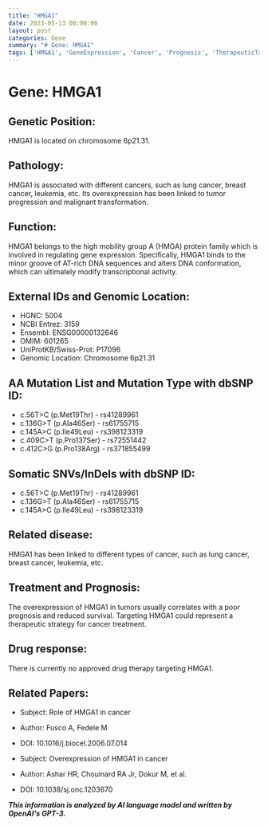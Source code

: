 ```yaml
---
title: "HMGA1"
date: 2023-05-13 00:00:00
layout: post
categories: Gene
summary: "# Gene: HMGA1"
tags: ['HMGA1', 'GeneExpression', 'Cancer', 'Prognosis', 'TherapeuticTarget', 'SomaticMutations', 'GenomicLocation', 'MinorGrooveBinding']
---
```


# Gene: HMGA1

## Genetic Position:
HMGA1 is located on chromosome 6p21.31.

## Pathology:
HMGA1 is associated with different cancers, such as lung cancer, breast cancer, leukemia, etc. Its overexpression has been linked to tumor progression and malignant transformation.

## Function:
HMGA1 belongs to the high mobility group A (HMGA) protein family which is involved in regulating gene expression. Specifically, HMGA1 binds to the minor groove of AT-rich DNA sequences and alters DNA conformation, which can ultimately modify transcriptional activity.

## External IDs and Genomic Location:
- HGNC: 5004
- NCBI Entrez: 3159
- Ensembl: ENSG00000132646
- OMIM: 601265
- UniProtKB/Swiss-Prot: P17096
- Genomic Location: Chromosome 6p21.31

## AA Mutation List and Mutation Type with dbSNP ID:
- c.56T>C (p.Met19Thr) - rs41289961
- c.136G>T (p.Ala46Ser) - rs61755715
- c.145A>C (p.Ile49Leu) - rs398123319
- c.409C>T (p.Pro137Ser) - rs72551442
- c.412C>G (p.Pro138Arg) - rs371855499

## Somatic SNVs/InDels with dbSNP ID:
- c.56T>C (p.Met19Thr) - rs41289961
- c.136G>T (p.Ala46Ser) - rs61755715
- c.145A>C (p.Ile49Leu) - rs398123319

## Related disease:
HMGA1 has been linked to different types of cancer, such as lung cancer, breast cancer, leukemia, etc.

## Treatment and Prognosis:
The overexpression of HMGA1 in tumors usually correlates with a poor prognosis and reduced survival. Targeting HMGA1 could represent a therapeutic strategy for cancer treatment.

## Drug response:
There is currently no approved drug therapy targeting HMGA1.

## Related Papers:
- Subject: Role of HMGA1 in cancer
- Author: Fusco A, Fedele M
- DOI: 10.1016/j.biocel.2006.07.014

- Subject: Overexpression of HMGA1 in cancer
- Author: Ashar HR, Chouinard RA Jr, Dokur M, et al.
- DOI: 10.1038/sj.onc.1203670

**_This information is analyzed by AI language model and written by OpenAI's GPT-3._**